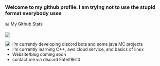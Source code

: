 ### Welcome to my github profile. I am trying not to use the stupid format everybody uses

📊 My Github Stats

<p align="left"><img src="https://github-readme-stats.vercel.app/api?username=crippled-cpu&show icons=true&theme=tokyonight"
  " />
<p><img align="left" src="https://github-readme-stats.vercel.app/api/top-langs?username=crippled-cpu&show icons=true&locale=en&layout=compact" />
  

- I’m currently developing discord bots and some java MC projects
- I’m currently learning C++, aws cloud service, and basics of linux
- Website/blog coming soon
- contact me via discord Fate#8610
  

